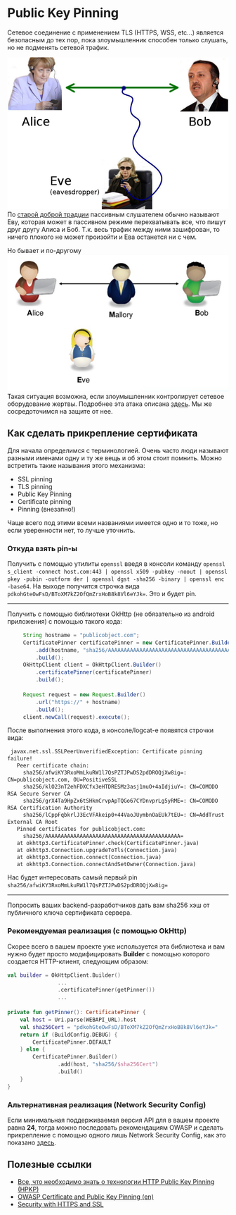 # Public Key Pinning

Сетевое соединение с применением TLS (HTTPS, WSS, etc...) является безопасным до тех пор, пока злоумышленник способен только слушать, но не подменять сетевой трафик. 

![Alice-Bob-Eve](../assets/Alice-bob-eve.jpg)
По [старой доброй традции](https://ru.wikipedia.org/wiki/%D0%90%D0%BB%D0%B8%D1%81%D0%B0_%D0%B8_%D0%91%D0%BE%D0%B1) пассивным слушателем обычно называют Еву, которая может в пассивном режиме перехватывать все, что пишут друг другу Алиса и Боб. Т.к. весь трафик между ними зашифрован, то ничего плохого не может произойти и Ева останется ни с чем.

Но бывает и по-другому
![Alice-Mallory-Bob](../assets/Alice-Bob-Mallory.png)
Такая ситуация возможна, если злоумышленник контролирует сетевое оборудование жертвы. Подробнее эта атака описана [здесь](https://ru.wikipedia.org/wiki/%D0%90%D1%82%D0%B0%D0%BA%D0%B0_%D0%BF%D0%BE%D1%81%D1%80%D0%B5%D0%B4%D0%BD%D0%B8%D0%BA%D0%B0). Мы же сосредоточимся на защите от нее.

## Как сделать прикрепление сертификата

Для начала определимся с терминологией. Очень часто люди называют разными именами одну и ту же вещь и об этом стоит помнить. Можно встретить такие называния этого механизма:

- SSL pinning
- TLS pinning
- Public Key Pinning
- Certificate pinning
- Pinning (внезапно!)

Чаще всего под этими всеми названиями имеется одно и то тоже, но если уверенности нет, то лучше уточнить.

### Откуда взять pin-ы

Получить с помощью утилиты `openssl` введя в консоли команду `openssl s_client -connect host.com:443 | openssl x509 -pubkey -noout | openssl pkey -pubin -outform der | openssl dgst -sha256 -binary | openssl enc -base64`. На выходе получится строчка вида `pdkohGteOwFsD/BToXM7kZ2OfQmZrxHoB8k8Vl6eYJk=`. Это и будет pin.

---

Получить с помощью библиотеки OkHttp (не обязательно из android приложения) c помощью такого кода:

```java
     String hostname = "publicobject.com";
     CertificatePinner certificatePinner = new CertificatePinner.Builder()
         .add(hostname, "sha256/AAAAAAAAAAAAAAAAAAAAAAAAAAAAAAAAAAAAAAAAAAA=")
         .build();
     OkHttpClient client = OkHttpClient.Builder()
         .certificatePinner(certificatePinner)
         .build();

     Request request = new Request.Builder()
         .url("https://" + hostname)
         .build();
     client.newCall(request).execute();
```

После выполнения этого кода, в консоле/logcat-е появятся строчки вида:

```
 javax.net.ssl.SSLPeerUnverifiedException: Certificate pinning failure!
   Peer certificate chain:
     sha256/afwiKY3RxoMmLkuRW1l7QsPZTJPwDS2pdDROQjXw8ig=: CN=publicobject.com, OU=PositiveSSL
     sha256/klO23nT2ehFDXCfx3eHTDRESMz3asj1muO+4aIdjiuY=: CN=COMODO RSA Secure Server CA
     sha256/grX4Ta9HpZx6tSHkmCrvpApTQGo67CYDnvprLg5yRME=: CN=COMODO RSA Certification Authority
     sha256/lCppFqbkrlJ3EcVFAkeip0+44VaoJUymbnOaEUk7tEU=: CN=AddTrust External CA Root
   Pinned certificates for publicobject.com:
     sha256/AAAAAAAAAAAAAAAAAAAAAAAAAAAAAAAAAAAAAAAAAAA=
   at okhttp3.CertificatePinner.check(CertificatePinner.java)
   at okhttp3.Connection.upgradeToTls(Connection.java)
   at okhttp3.Connection.connect(Connection.java)
   at okhttp3.Connection.connectAndSetOwner(Connection.java)
```   
Нас будет интересовать самый первый pin `sha256/afwiKY3RxoMmLkuRW1l7QsPZTJPwDS2pdDROQjXw8ig=`

---

Попросить ваших backend-разработчиков дать вам sha256 хэш от публичного ключа сертификата сервера.

### Рекомендуемая реализация (с помощью OkHttp)

Скорее всего в вашем проекте уже используется эта библиотека и вам нужно будет просто модифицировать **Builder** с помощью которого создается HTTP-клиент, следующим образом:

```kotlin
val builder = OkHttpClient.Builder()
                ...
                .certificatePinner(getPinner())
                ...

private fun getPinner(): CertificatePinner {
    val host = Uri.parse(WEBAPI_URL).host
    val sha256Cert = "pdkohGteOwFsD/BToXM7kZ2OfQmZrxHoB8k8Vl6eYJk="
    return if (BuildConfig.DEBUG) {
        CertificatePinner.DEFAULT
    } else {
        CertificatePinner.Builder()
                .add(host, "sha256/$sha256Cert")
                .build()
    }
}
```

### Альтернативная реализация (Network Security Config)

Если минимальная поддерживаемая версия API для в вашем проекте равна **24**, тогда можно последовать рекомендациям OWASP и сделать прикрепление с помощью одного лишь Network Security Config, как это показано [здесь](https://github.com/Fi5t/android-security-cookbook/blob/master/%D0%97%D0%B0%D1%89%D0%B8%D1%82%D0%B0%20%D1%81%D0%B5%D1%82%D0%B5%D0%B2%D0%BE%D0%B3%D0%BE%20%D1%81%D0%BB%D0%BE%D1%8F/Network%20Secruity%20Config.md).

## Полезные ссылки

- [Все, что необходимо знать о технологии HTTP Public Key Pinning (HPKP)](https://www.securitylab.ru/analytics/479602.php)
- [OWASP Certificate and Public Key Pinning (en)](https://www.owasp.org/index.php/Certificate_and_Public_Key_Pinning)
- [Security with HTTPS and SSL](https://developer.android.com/training/articles/security-ssl)